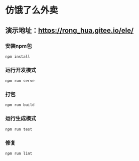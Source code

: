 # 仿饿了么外卖

## 演示地址：<https://rong_hua.gitee.io/ele/>

### 安装npm包
```
npm install
```

### 运行开发模式
```
npm run serve
```

### 打包
```
npm run build
```

### 运行生成模式
```
npm run test
```

### 修复
```
npm run lint
```

